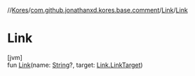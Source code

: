//[Kores](../../../index.md)/[com.github.jonathanxd.kores.base.comment](../index.md)/[Link](index.md)/[Link](-link.md)

# Link

[jvm]\
fun [Link](-link.md)(name: [String](https://kotlinlang.org/api/latest/jvm/stdlib/kotlin/-string/index.html)?, target: [Link.LinkTarget](-link-target/index.md))
